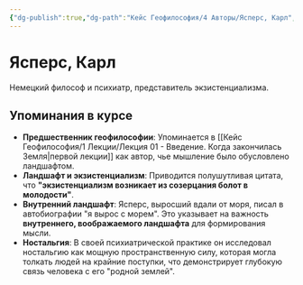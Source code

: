 ```yaml
---
{"dg-publish":true,"dg-path":"Кейс Геофилософия/4 Авторы/Ясперс, Карл","permalink":"/kejs-geofilosofiya/4-avtory/yaspers-karl/","dgShowLocalGraph":true}
---
```


# Ясперс, Карл

Немецкий философ и психиатр, представитель экзистенциализма.

## Упоминания в курсе
- **Предшественник геофилософии**: Упоминается в [[Кейс Геофилософия/1 Лекции/Лекция 01 - Введение. Когда закончилась Земля\|первой лекции]] как автор, чье мышление было обусловлено ландшафтом.
- **Ландшафт и экзистенциализм**: Приводится полушутливая цитата, что **"экзистенциализм возникает из созерцания болот в молодости"**.
- **Внутренний ландшафт**: Ясперс, выросший вдали от моря, писал в автобиографии "я вырос с морем". Это указывает на важность **внутреннего, воображаемого ландшафта** для формирования мысли.
- **Ностальгия**: В своей психиатрической практике он исследовал ностальгию как мощную пространственную силу, которая могла толкать людей на крайние поступки, что демонстрирует глубокую связь человека с его "родной землей".